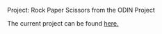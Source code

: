 Project: Rock Paper Scissors from the ODIN Project

The current project can be found [here.](https://justynrad.github.io/rock-paper-scissors/)
